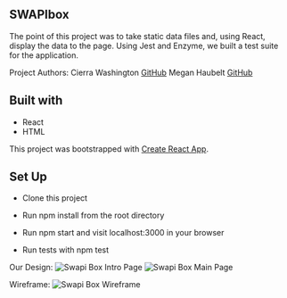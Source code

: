 
## SWAPIbox
The point of this project was to take static data files and, using React, display the data to the page. Using Jest and Enzyme, we built a test suite for the application.

Project Authors:
Cierra Washington [GitHub](https://github.com/cierrajw/)
Megan Haubelt [GitHub](https://github.com/Haub/)

## Built with

- React
- HTML

This project was bootstrapped with [Create React App](https://github.com/facebook/create-react-app).

## Set Up
- Clone this project

- Run npm install from the root directory

- Run npm start and visit localhost:3000 in your browser

- Run tests with npm test

Our Design: 
![Swapi Box Intro Page](http://i65.tinypic.com/2vlqtlg.png)
![Swapi Box Main Page](http://i68.tinypic.com/2kg6ef.png)

Wireframe:
![Swapi Box Wireframe](http://i66.tinypic.com/qxmpp1.png)

